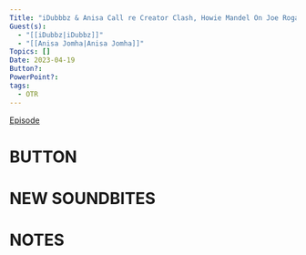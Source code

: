```yaml
---
Title: "iDubbbz & Anisa Call re Creator Clash, Howie Mandel On Joe Rogan, Coachella Fail- Off The Rails #68"
Guest(s):
  - "[[iDubbz|iDubbz]]"
  - "[[Anisa Jomha|Anisa Jomha]]"
Topics: []
Date: 2023-04-19
Button?: 
PowerPoint?: 
tags:
  - OTR
---
```

[Episode](https://youtu.be/QsIeIEJcS30)
# BUTTON
# NEW SOUNDBITES
# NOTES


